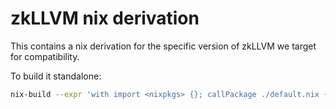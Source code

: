 # zkLLVM nix derivation

This contains a nix derivation for the specific version of zkLLVM we target for compatibility.

To build it standalone:

```bash
nix-build --expr 'with import <nixpkgs> {}; callPackage ./default.nix {}' --cores 16
```
